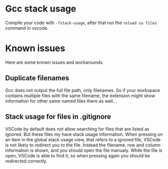 # Gcc stack usage
Compile your code with `-fstack-usage`, after that run the `reload su files` command in vscode.

# Known issues
Here are some known issues and workarounds.

## Duplicate filenames
Gcc does not output the full file path, only filenames. So if your workspace contains multiple files with the same filename, the extension might show information for other same named files there as well...

## Stack usage for files in .gitignore
VSCode by default does not allow searching for files that are listed as ignored. But these files my have stack usage information. When pressing on an item in the global stack usage view, that refers to a ignored file, VSCode is not likely to redirect you to the file. Instead the filename, row and column information is shown, and you should open the file manualy. While the file is open, VSCode is able to find it, so when pressing again you should be redirected correctly.